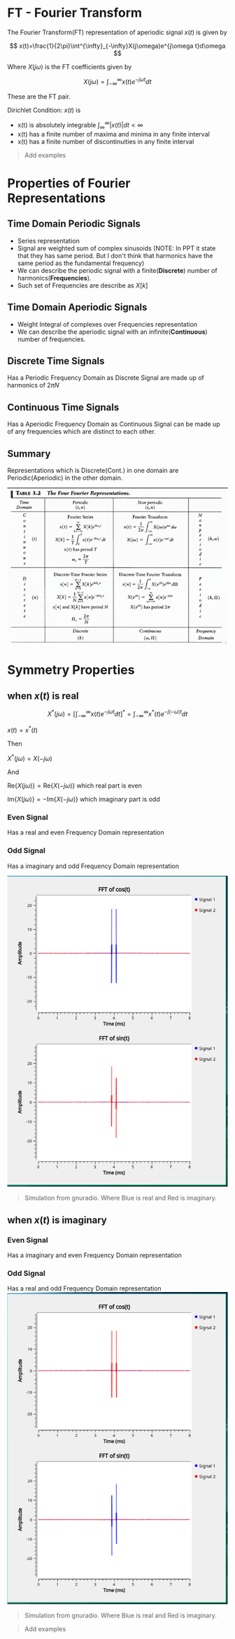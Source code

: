 # FT - Fourier Transform

The Fourier Transform(FT) representation of aperiodic signal $x(t)$ is given by

$$
x(t)=\frac{1}{2\pi}\int^{\infty}_{-\infty}X(j\omega)e^{j\omega t}d\omega
$$

Where $X(j\omega)$ is the FT coefficients given by

$$
X(j\omega)=\int^{\infty}_{-\infty}x(t)e^{-j\omega t}dt
$$

These are the FT pair.

Dirichlet Condition: $x(t)$ is
- x(t) is absolutely integrable $\int^\infty_\infty|x(t)|dt<\infty$ 
- x(t) has a finite number of maxima and minima in any finite interval
- x(t) has a finite number of discontinuities in any finite interval

> Add examples

# Properties of Fourier Representations

## Time Domain Periodic Signals
- Series representation
- Signal are weighted sum of complex sinusoids (NOTE: In PPT it state that they has same period. But I don't think that harmonics have the same period as the fundamental frequency)
- We can describe the periodic signal with a finite(__Discrete__) number of harmonics(__Frequencies__).
- Such set of Frequencies are describe as $X[k]$

## Time Domain Aperiodic Signals
- Weight Integral of complexes over Frequencies representation
- We can describe the aperiodic signal with an infinite(__Continuous__) number of frequencies.

## Discrete Time Signals
Has a Periodic Frequency Domain as Discrete Signal are made up of harmonics of $2\pi N$

## Continuous Time Signals
Has a Aperiodic Frequency Domain as Continuous Signal can be made up of any frequencies which are distinct to each other.

## Summary
Representations which is Discrete(Cont.) in one domain are Periodic(Aperiodic) in the other domain.


![](attachs/Pasted%20image%2020241202214951.png)

# Symmetry Properties
## when $x(t)$ is real

$$
X^*(j\omega)=[\int^\infty_{-\infty} x(t)e^{-j\omega t}dt]^* = \int^\infty_{-\infty} x^*(t)e^{-j(-\omega)t}dt
$$

$x(t) = x^*(t)$

Then

$X^*(j\omega) = X(-j\omega)$

And

$\text{Re}\{X(j\omega)\} = \text{Re}\{X(-j\omega)\}$ which real part is even

$\text{Im}\{X(j\omega)\} = -\text{Im}\{X(-j\omega)\}$ which imaginary part is odd

### Even Signal
Has a real and even Frequency Domain representation

### Odd Signal
Has a imaginary and odd Frequency Domain representation

![](attachs/Pasted%20image%2020241202224308.png)
> Simulation from gnuradio. Where Blue is real and Red is imaginary.

## when $x(t)$ is imaginary

### Even Signal
Has a imaginary and even Frequency Domain representation

### Odd Signal
Has a real and odd Frequency Domain representation
![](attachs/Pasted%20image%2020241202224619.png)
> Simulation from gnuradio. Where Blue is real and Red is imaginary.

> Add examples
